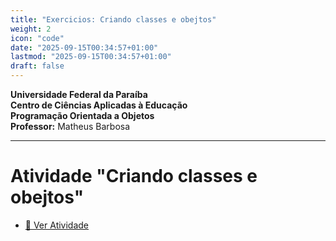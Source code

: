 ```yaml
---
title: "Exercicios: Criando classes e obejtos"
weight: 2
icon: "code"
date: "2025-09-15T00:34:57+01:00"
lastmod: "2025-09-15T00:34:57+01:00"
draft: false
---
```


**Universidade Federal da Paraíba**  
**Centro de Ciências Aplicadas à Educação**  
**Programação Orientada a Objetos**  
**Professor:** Matheus Barbosa

---

# Atividade "Criando classes e obejtos"

- [📄 Ver Atividade](https://github.com/ufpb-aps-poo/ativ1_1_classes_obejetos)
